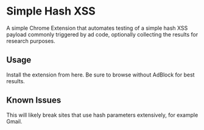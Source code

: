 # Simple Hash XSS
A simple Chrome Extension that automates testing of a simple hash XSS payload commonly triggered by ad code, optionally collecting the results for research purposes.

## Usage
Install the extension from here. Be sure to browse without AdBlock for best results.

## Known Issues
This will likely break sites that use hash parameters extensively, for example Gmail.
